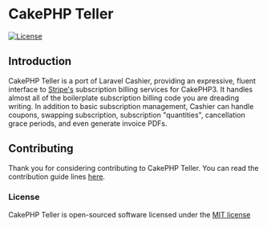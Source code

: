 # CakePHP Teller

[![License](https://poser.pugx.org/laravel/cashier/license.svg)](https://packagist.org/packages/laravel/cashier)

## Introduction

CakePHP Teller is a port of Laravel Cashier, providing an expressive, fluent interface to [Stripe's](https://stripe.com) subscription billing services for CakePHP3. It handles almost all of the boilerplate subscription billing code you are dreading writing. In addition to basic subscription management, Cashier can handle coupons, swapping subscription, subscription "quantities", cancellation grace periods, and even generate invoice PDFs.


## Contributing

Thank you for considering contributing to CakePHP Teller. You can read the contribution guide lines [here](contributing.md).

### License

CakePHP Teller is open-sourced software licensed under the [MIT license](http://opensource.org/licenses/MIT)
